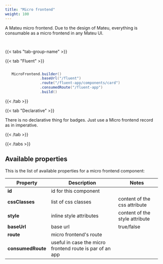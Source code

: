 ```yaml
---
title: "Micro frontend"
weight: 100
---
```




A Mateu micro frontend. Due to the design of Mateu, everything is consumable as a micro frontend in any Mateu UI.

<div style="display: flex; align-items: center; justify-content: center; width: 100%; margin-bottom: 30px;">
  <mateu-component id="componente" style="width: unset;"></mateu-component>
</div>

<script>

  const component = {
        "type": "ClientSide",
        "metadata": {
          "type": "Badge",
          "text": "Hola",
          "color": "success",
          "primary": true,
          "small": false,
          "pill": true
        },
        "id": "fieldId"
      };

    //document.getElementById('componente').component = component;

</script>

{{< tabs "tab-group-name" >}}

{{< tab "Fluent" >}}

```java

   MicroFrontend.builder()
                .baseUrl("/fluent")
                .route("/fluent-app/components/card")
                .consumedRoute("/fluent-app")
                .build()

```

{{< /tab >}}

{{< tab "Declarative" >}}

There is no declarative thing for badges. Just use a Micro frontend record as in imperative.

{{< /tab >}}

{{< /tabs >}}


## Available properties

This is the list of available properties for a micro frontend component:

| Property           | Description                                                 | Notes                          |
|--------------------|-------------------------------------------------------------|--------------------------------|
| **id**             | id for this component                                       |                                |
| **cssClasses**     | list of css classes                                         | content of the css attribute   |
| **style**          | inline style attributes                                     | content of the style attribute |
| **baseUrl**        | base url                                                    | true/false                     |
| **route**          | micro frontend's route                                      |                                |
| **consumedRoute**  | useful in case the micro frontend route is par of an app    |                                |



